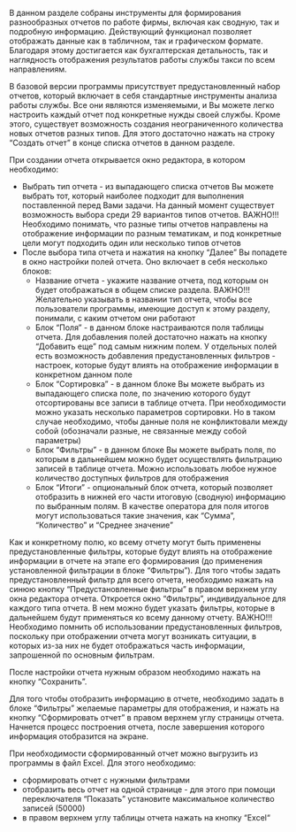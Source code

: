 В данном разделе собраны инструменты для формирования разнообразных отчетов по работе фирмы, включая как сводную, так и подробную информацию. Действующий функционал позволяет отображать данные как в табличном, так и графическом формате. Благодаря этому достигается как бухгалтерская детальность, так и наглядность отображения результатов работы службы такси по всем направлениям.

В базовой версии программы присутствует предустановленный набор отчетов, который включает в себя стандартные инструменты анализа работы службы. Все они являются изменяемыми, и Вы можете легко настроить каждый отчет под конкретные нужды своей службы. Кроме этого, существует возможность создания неограниченного количества новых отчетов разных типов. Для этого достаточно нажать на строку “Создать отчет” в конце списка отчетов в данном разделе.

При создании отчета открывается окно редактора, в котором необходимо:

* Выбрать тип отчета - из выпадающего списка отчетов Вы можете выбрать тот, который наиболее подходит для выполнения поставленной перед Вами задачи. На данный момент существует возможность выбора среди 29 вариантов типов отчетов. ВАЖНО!!! Необходимо понимать, что разные типы отчетов направлены на отображение информации по разным тематикам, и под конкретные цели могут подходить один или несколько типов отчетов
* После выбора типа отчета и нажатия на кнопку “Далее” Вы попадете в окно настройки полей отчета. Оно включает в себя несколько блоков:
    * Название отчета - укажите название отчета, под которым он будет отображаться в общем списке раздела. ВАЖНО!!! Желательно указывать в названии тип отчета, чтобы все пользователи программы, имеющие доступ к этому разделу, понимали, с каким отчетом они работают
    * Блок “Поля” - в данном блоке настраиваются поля таблицы отчета. Для добавления полей достаточно нажать на кнопку “Добавить еще” под самым нижним полем. У отдельных полей есть возможность добавления предустановленных фильтров - настроек, которые будут влиять на отображение информации в конкретном данном поле
    * Блок “Сортировка” - в данном блоке Вы можете выбрать из выпадающего списка поле, по значению которого будут отсортированы все записи в таблице отчета. При необходимости можно указать несколько параметров сортировки. Но в таком случае необходимо, чтобы данные поля не конфликтовали между собой (обозначали разные, не связанные между собой параметры)
    * Блок “Фильтры” - в данном блоке Вы можете выбрать поля, по которым в дальнейшем можно будет осуществлять фильтрацию записей в таблице отчета. Можно использовать любое нужное количество доступных фильтров для отображения
    * Блок “Итоги” - опциональный блок отчета, который позволяет отобразить в нижней его части итоговую (сводную) информацию по выбранным полям. В качестве оператора для поля итогов могут использоваться такие значения, как “Сумма”, “Количество” и “Среднее значение”

Как и конкретному полю, ко всему отчету могут быть применены предустановленные фильтры, которые будут влиять на отображение информации в отчете на этапе его формирования (до применения установленной фильтрации в блоке “Фильтры”). Для того чтобы задать предустановленный фильтр для всего отчета, необходимо нажать на синюю кнопку “Предустановленные фильтры” в правом верхнем углу окна редактора отчета. Откроется окно “Фильтры”, индивидуальное для каждого типа отчета. В нем можно будет указать фильтры, которые в дальнейшем будут применяться ко всему данному отчету. ВАЖНО!!! Необходимо помнить об использовании предустановленных фильтров, поскольку при отображении отчета могут возникать ситуации, в которых из-за них не будет отображаться часть информации, запрошенной по основным фильтрам.

После настройки отчета нужным образом необходимо нажать на кнопку “Сохранить”.

Для того чтобы отобразить информацию в отчете, необходимо задать в блоке “Фильтры” желаемые параметры для отображения, и нажать на кнопку “Сформировать отчет” в правом верхнем углу страницы отчета. Начнется процесс построения отчета, после завершения которого информация отобразится на экране.

При необходимости сформированный отчет можно выгрузить из программы в файл Excel. Для этого необходимо:

* сформировать отчет с нужными фильтрами
* отобразить весь отчет на одной странице - для этого при помощи переключателя “Показать” установите максимальное количество записей (50000)
* в правом верхнем углу таблицы отчета нажать на кнопку “Excel“